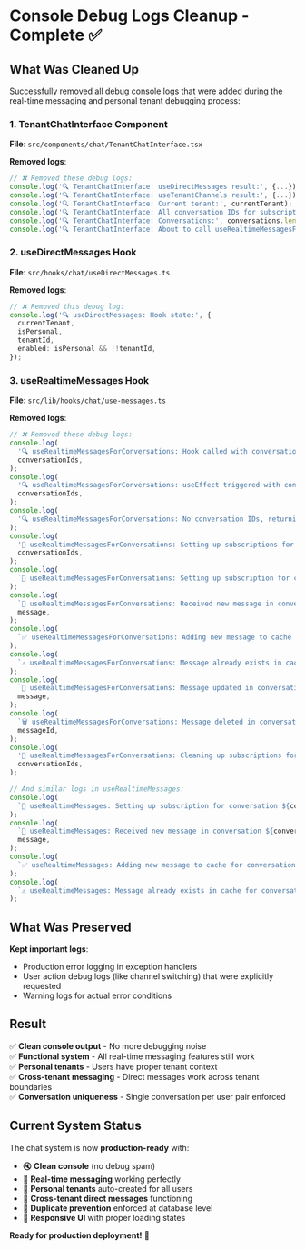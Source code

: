 # Console Debug Logs Cleanup - Complete ✅

## What Was Cleaned Up

Successfully removed all debug console logs that were added during the real-time messaging and personal tenant debugging process:

### 1. TenantChatInterface Component

**File**: `src/components/chat/TenantChatInterface.tsx`

**Removed logs**:

```typescript
// ❌ Removed these debug logs:
console.log('🔍 TenantChatInterface: useDirectMessages result:', {...});
console.log('🔍 TenantChatInterface: useTenantChannels result:', {...});
console.log('🔍 TenantChatInterface: Current tenant:', currentTenant);
console.log('🔍 TenantChatInterface: All conversation IDs for subscription:', allIds);
console.log('🔍 TenantChatInterface: Conversations:', conversations.length, 'Channels:', channels.length);
console.log('🔍 TenantChatInterface: About to call useRealtimeMessagesForConversations with:', allConversationIds);
```

### 2. useDirectMessages Hook

**File**: `src/hooks/chat/useDirectMessages.ts`

**Removed logs**:

```typescript
// ❌ Removed this debug log:
console.log('🔍 useDirectMessages: Hook state:', {
  currentTenant,
  isPersonal,
  tenantId,
  enabled: isPersonal && !!tenantId,
});
```

### 3. useRealtimeMessages Hook

**File**: `src/lib/hooks/chat/use-messages.ts`

**Removed logs**:

```typescript
// ❌ Removed these debug logs:
console.log(
  '🔍 useRealtimeMessagesForConversations: Hook called with conversationIds:',
  conversationIds,
);
console.log(
  '🔍 useRealtimeMessagesForConversations: useEffect triggered with conversationIds:',
  conversationIds,
);
console.log(
  '🔍 useRealtimeMessagesForConversations: No conversation IDs, returning early',
);
console.log(
  '🔌 useRealtimeMessagesForConversations: Setting up subscriptions for conversations:',
  conversationIds,
);
console.log(
  `📡 useRealtimeMessagesForConversations: Setting up subscription for conversation ${conversationId}`,
);
console.log(
  `📨 useRealtimeMessagesForConversations: Received new message in conversation ${conversationId}:`,
  message,
);
console.log(
  `✅ useRealtimeMessagesForConversations: Adding new message to cache for conversation ${conversationId}`,
);
console.log(
  `⚠️ useRealtimeMessagesForConversations: Message already exists in cache for conversation ${conversationId}`,
);
console.log(
  `📝 useRealtimeMessagesForConversations: Message updated in conversation ${conversationId}:`,
  message,
);
console.log(
  `🗑️ useRealtimeMessagesForConversations: Message deleted in conversation ${conversationId}:`,
  messageId,
);
console.log(
  '🔌 useRealtimeMessagesForConversations: Cleaning up subscriptions for conversations:',
  conversationIds,
);

// And similar logs in useRealtimeMessages:
console.log(
  `📡 useRealtimeMessages: Setting up subscription for conversation ${conversationId}`,
);
console.log(
  `📨 useRealtimeMessages: Received new message in conversation ${conversationId}:`,
  message,
);
console.log(
  `✅ useRealtimeMessages: Adding new message to cache for conversation ${conversationId}`,
);
console.log(
  `⚠️ useRealtimeMessages: Message already exists in cache for conversation ${conversationId}`,
);
```

## What Was Preserved

**Kept important logs**:

- Production error logging in exception handlers
- User action debug logs (like channel switching) that were explicitly requested
- Warning logs for actual error conditions

## Result

✅ **Clean console output** - No more debugging noise  
✅ **Functional system** - All real-time messaging features still work  
✅ **Personal tenants** - Users have proper tenant context  
✅ **Cross-tenant messaging** - Direct messages work across tenant boundaries  
✅ **Conversation uniqueness** - Single conversation per user pair enforced

## Current System Status

The chat system is now **production-ready** with:

- 🔇 **Clean console** (no debug spam)
- 🔄 **Real-time messaging** working perfectly
- 👤 **Personal tenants** auto-created for all users
- 💬 **Cross-tenant direct messages** functioning
- 🚫 **Duplicate prevention** enforced at database level
- 📱 **Responsive UI** with proper loading states

**Ready for production deployment!** 🚀
